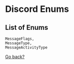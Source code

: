 # Discord Enums

## List of Enums
```
MessageFlags,
MessageType,
MessageActivityType
```

[Go back?](Home.md)